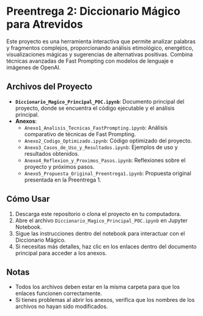 
# Preentrega 2: Diccionario Mágico para Atrevidos

Este proyecto es una herramienta interactiva que permite analizar palabras y fragmentos complejos, proporcionando análisis etimológico, energético, visualizaciones mágicas y sugerencias de alternativas positivas. Combina técnicas avanzadas de Fast Prompting con modelos de lenguaje e imágenes de OpenAI.

## Archivos del Proyecto

- **`Diccionario_Magico_Principal_POC.ipynb`**: Documento principal del proyecto, donde se encuentra el código ejecutable y el análisis principal.
- **Anexos**:
  - `Anexo1_Analisis_Tecnicas_FastPrompting.ipynb`: Análisis comparativo de técnicas de Fast Prompting.
  - `Anexo2_Codigo_Optimizado.ipynb`: Código optimizado del proyecto.
  - `Anexo3_Casos_de_Uso_y_Resultados.ipynb`: Ejemplos de uso y resultados obtenidos.
  - `Anexo4_Reflexion_y_Proximos_Pasos.ipynb`: Reflexiones sobre el proyecto y próximos pasos.
  - `Anexo5_Propuesta_Original_Preentrega1.ipynb`: Propuesta original presentada en la Preentrega 1.

## Cómo Usar

1. Descarga este repositorio o clona el proyecto en tu computadora.
2. Abre el archivo `Diccionario_Magico_Principal_POC.ipynb` en Jupyter Notebook.
3. Sigue las instrucciones dentro del notebook para interactuar con el Diccionario Mágico.
4. Si necesitas más detalles, haz clic en los enlaces dentro del documento principal para acceder a los anexos.

## Notas

- Todos los archivos deben estar en la misma carpeta para que los enlaces funcionen correctamente.
- Si tienes problemas al abrir los anexos, verifica que los nombres de los archivos no hayan sido modificados.
